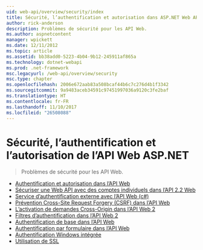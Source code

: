 ```yaml
---
uid: web-api/overview/security/index
title: Sécurité, l’authentification et autorisation dans ASP.NET Web API | Documents Microsoft
author: rick-anderson
description: Problèmes de sécurité pour les API Web.
ms.author: aspnetcontent
manager: wpickett
ms.date: 12/11/2012
ms.topic: article
ms.assetid: bb38add0-5223-4b04-9b12-245911af865a
ms.technology: dotnet-webapi
ms.prod: .net-framework
msc.legacyurl: /web-api/overview/security
msc.type: chapter
ms.openlocfilehash: 2006e672aab83a508bcaf44b6c7c276d4b1f3342
ms.sourcegitcommit: 9a9483aceb34591c97451997036a9120c3fe2baf
ms.translationtype: HT
ms.contentlocale: fr-FR
ms.lasthandoff: 11/10/2017
ms.locfileid: "26508088"
---
```

<a name="security-authentication-and-authorization-in-aspnet-web-api"></a>Sécurité, l’authentification et l’autorisation de l’API Web ASP.NET
====================
> Problèmes de sécurité pour les API Web.


- [Authentification et autorisation dans l’API Web](authentication-and-authorization-in-aspnet-web-api.md)
- [Sécuriser une Web API avec des comptes individuels dans l’API 2.2 Web](individual-accounts-in-web-api.md)
- [Service d’authentification externe avec l’API Web (c#)](external-authentication-services.md)
- [Prévention Cross-Site Request Forgery (CSRF) dans l’API Web](preventing-cross-site-request-forgery-csrf-attacks.md)
- [L’activation de demandes Cross-Origin dans l’API Web 2](enabling-cross-origin-requests-in-web-api.md)
- [Filtres d’authentification dans l’API Web 2](authentication-filters.md)
- [Authentification de base dans l’API Web](basic-authentication.md)
- [Authentification par formulaire dans l’API Web](forms-authentication.md)
- [Authentification Windows intégrée](integrated-windows-authentication.md)
- [Utilisation de SSL](working-with-ssl-in-web-api.md)
